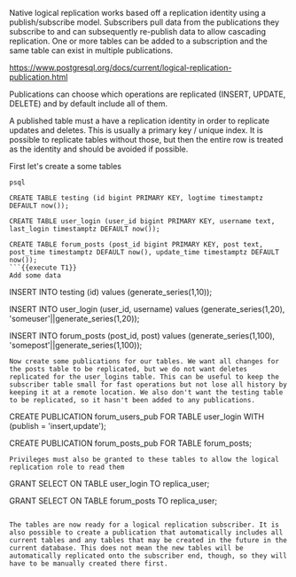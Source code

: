 Native logical replication works based off a replication identity using a publish/subscribe model. Subscribers pull data from the publications they subscribe to and can subsequently re-publish data to allow cascading replication. One or more tables can be added to a subscription and the same table can exist in multiple publications.

https://www.postgresql.org/docs/current/logical-replication-publication.html

Publications can choose which operations are replicated (INSERT, UPDATE, DELETE) and by default include all of them.

A published table must a have a replication identity in order to replicate updates and deletes. This is usually a primary key / unique index. It is possible to replicate tables without those, but then the entire row is treated as the identity and should be avoided if possible.

First let's create a some tables
```
psql

CREATE TABLE testing (id bigint PRIMARY KEY, logtime timestamptz DEFAULT now());

CREATE TABLE user_login (user_id bigint PRIMARY KEY, username text, last_login timestamptz DEFAULT now());

CREATE TABLE forum_posts (post_id bigint PRIMARY KEY, post text, post_time timestamptz DEFAULT now(), update_time timestamptz DEFAULT now());
```{{execute T1}}
Add some data
```
INSERT INTO testing (id) values (generate_series(1,10));

INSERT INTO user_login (user_id, username) values (generate_series(1,20), 'someuser'||generate_series(1,20));

INSERT INTO forum_posts (post_id, post) values (generate_series(1,100), 'somepost'||generate_series(1,100));
```{{execute T1}}
Now create some publications for our tables. We want all changes for the posts table to be replicated, but we do not want deletes replicated for the user_logins table. This can be useful to keep the subscriber table small for fast operations but not lose all history by keeping it at a remote location. We also don't want the testing table to be replicated, so it hasn't been added to any publications.
```
CREATE PUBLICATION forum_users_pub FOR TABLE user_login WITH (publish = 'insert,update');

CREATE PUBLICATION forum_posts_pub FOR TABLE forum_posts;
```{{execute T1}}
Privileges must also be granted to these tables to allow the logical replication role to read them
```
GRANT SELECT ON TABLE user_login TO replica_user;

GRANT SELECT ON TABLE forum_posts TO replica_user;
```{{execute T1}}

The tables are now ready for a logical replication subscriber. It is also possible to create a publication that automatically includes all current tables and any tables that may be created in the future in the current database. This does not mean the new tables will be automatically replicated onto the subscriber end, though, so they will have to be manually created there first.

